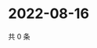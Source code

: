 # 2022-08-16

共 0 条

<!-- BEGIN WEIBO -->
<!-- 最后更新时间 Tue Aug 16 2022 17:01:02 GMT+0800 (China Standard Time) -->

<!-- END WEIBO -->
